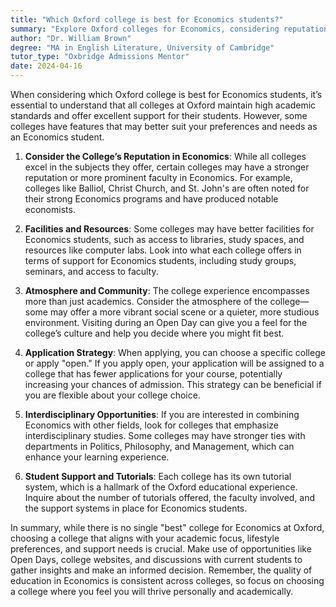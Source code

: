 ```yaml
---
title: "Which Oxford college is best for Economics students?"
summary: "Explore Oxford colleges for Economics, considering reputation, resources, atmosphere, application strategy, interdisciplinary options, and student support."
author: "Dr. William Brown"
degree: "MA in English Literature, University of Cambridge"
tutor_type: "Oxbridge Admissions Mentor"
date: 2024-04-16
---
```


When considering which Oxford college is best for Economics students, it’s essential to understand that all colleges at Oxford maintain high academic standards and offer excellent support for their students. However, some colleges have features that may better suit your preferences and needs as an Economics student.

1. **Consider the College’s Reputation in Economics**: While all colleges excel in the subjects they offer, certain colleges may have a stronger reputation or more prominent faculty in Economics. For example, colleges like Balliol, Christ Church, and St. John's are often noted for their strong Economics programs and have produced notable economists.

2. **Facilities and Resources**: Some colleges may have better facilities for Economics students, such as access to libraries, study spaces, and resources like computer labs. Look into what each college offers in terms of support for Economics students, including study groups, seminars, and access to faculty.

3. **Atmosphere and Community**: The college experience encompasses more than just academics. Consider the atmosphere of the college—some may offer a more vibrant social scene or a quieter, more studious environment. Visiting during an Open Day can give you a feel for the college’s culture and help you decide where you might fit best.

4. **Application Strategy**: When applying, you can choose a specific college or apply "open." If you apply open, your application will be assigned to a college that has fewer applications for your course, potentially increasing your chances of admission. This strategy can be beneficial if you are flexible about your college choice.

5. **Interdisciplinary Opportunities**: If you are interested in combining Economics with other fields, look for colleges that emphasize interdisciplinary studies. Some colleges may have stronger ties with departments in Politics, Philosophy, and Management, which can enhance your learning experience.

6. **Student Support and Tutorials**: Each college has its own tutorial system, which is a hallmark of the Oxford educational experience. Inquire about the number of tutorials offered, the faculty involved, and the support systems in place for Economics students.

In summary, while there is no single "best" college for Economics at Oxford, choosing a college that aligns with your academic focus, lifestyle preferences, and support needs is crucial. Make use of opportunities like Open Days, college websites, and discussions with current students to gather insights and make an informed decision. Remember, the quality of education in Economics is consistent across colleges, so focus on choosing a college where you feel you will thrive personally and academically.
    